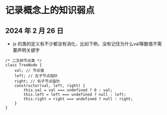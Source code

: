 # 记录概念上的知识弱点

## 2024 年 2 月 26 日

- js 的类的定义有不少都没有消化，比如下例，没有记住为什么val等数值不需要声明关键字

```
/* 二叉树节点类 */
class TreeNode {
    val; // 节点值
    left; // 左子节点指针
    right; // 右子节点指针
    constructor(val, left, right) {
        this.val = val === undefined ? 0 : val;
        this.left = left === undefined ? null : left;
        this.right = right === undefined ? null : right;
    }
}
```
